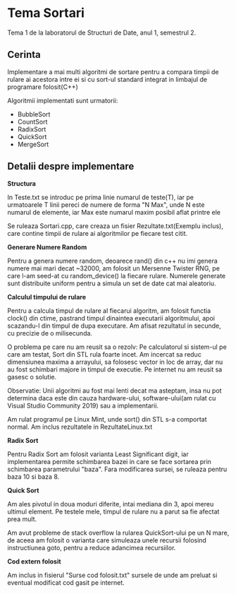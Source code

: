 # Tema Sortari

Tema 1 de la laboratorul de Structuri de Date, anul 1, semestrul 2.

## Cerinta

Implementare a mai multi algoritmi de sortare pentru a compara timpii de rulare ai acestora intre ei si cu sort-ul standard integrat in limbajul de programare folosit(C++) 

Algoritmii implementati sunt urmatorii:
* BubbleSort
* CountSort
* RadixSort
* QuickSort
* MergeSort

## Detalii despre implementare

**Structura**

In Teste.txt se introduc pe prima linie numarul de teste(T), iar pe urmatoarele T linii pereci de numere de forma "N Max", unde N este numarul de elemente, iar Max este numarul maxim posibil aflat printre ele

Se ruleaza Sortari.cpp, care creaza un fisier Rezultate.txt(Exemplu inclus), care contine timpii de rulare ai algoritmilor pe fiecare test citit.

**Generare Numere Random**

Pentru a genera numere random, deoarece rand() din c++ nu imi genera numere mai mari decat ~32000, am folosit un Mersenne Twister RNG, pe care l-am seed-at cu random_device() la fiecare rulare.
Numerele generate sunt distribuite uniform pentru a simula un set de date cat mai aleatoriu.

**Calculul timpului de rulare**

Pentru a calcula timpul de rulare al fiecarui algoritm, am folosit functia clock() din ctime, pastrand timpul dinaintea executarii algoritmului, apoi scazandu-l din timpul de dupa executare. Am afisat rezultatul in secunde, cu precizie de o milisecunda.

O problema pe care nu am reusit sa o rezolv: Pe calculatorul si sistem-ul pe care am testat, Sort din STL rula foarte incet. Am incercat sa reduc dimensiunea maxima a arrayului, sa folosesc vector in loc de array, dar nu au fost schimbari majore in timpul de executie. Pe internet nu am reusit sa gasesc o solutie.

Observatie: Unii algoritmi au fost mai lenti decat ma asteptam, insa nu pot determina daca este din cauza hardware-ului, software-ului(am rulat cu Visual Studio Community 2019) sau a implementarii.

Am rulat programul pe Linux Mint, unde sort() din STL s-a comportat normal. Am inclus rezultatele in RezultateLinux.txt

**Radix Sort**

Pentru Radix Sort am folosit varianta Least Significant digit, iar implementarea permite schimbarea bazei in care se face sortarea prin schimbarea parametrului "baza".
Fara modificarea sursei, se ruleaza pentru baza 10 si baza 8.

**Quick Sort**

Am ales pivotul in doua moduri diferite, intai mediana din 3, apoi mereu ultimul element. Pe testele mele, timpul de rulare nu a parut sa fie afectat prea mult.

Am avut probleme de stack overflow la rularea QuickSort-ului pe un N mare, de aceea am folosit o varianta care simuleaza unele recursii folosind instructiunea goto, pentru a reduce adancimea recursiilor.

**Cod extern folosit**

Am inclus in fisierul "Surse cod folosit.txt" sursele de unde am preluat si eventual modificat cod gasit pe internet.
